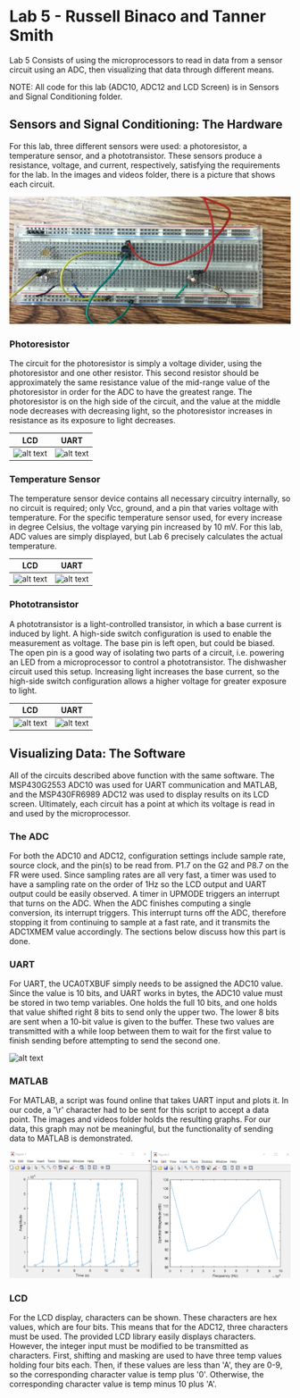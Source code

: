 # Lab 5 - Russell Binaco and Tanner Smith

Lab 5 Consists of using the microprocessors to read in data from a sensor circuit using an ADC, then visualizing that data through different means.

NOTE: All code for this lab (ADC10, ADC12 and LCD Screen) is in Sensors and Signal Conditioning folder.

## Sensors and Signal Conditioning: The Hardware
For this lab, three different sensors were used: a photoresistor, a temperature sensor, and a phototransistor. These sensors produce a resistance, voltage, and current, respectively, satisfying
the requirements for the lab. 
In the images and videos folder, there is a picture that shows each circuit. 

![alt text](https://github.com/RU09342/lab-5-sensing-the-world-around-you-tanner-and-russell/blob/master/Lab5%20images%20and%20videos/All%20three%20circuits.jpg)

### Photoresistor
The circuit for the photoresistor is simply a voltage divider, using the photoresistor and one other resistor. This second resistor should be approximately the same resistance value of the
mid-range value of the photoresistor in order for the ADC to have the greatest range. The photoresistor is on the high side of the circuit, and the value at the middle node decreases with
decreasing light, so the photoresistor increases in resistance as its exposure to light decreases. 

LCD            |  UART
:-------------------------:|:-------------------------:
![alt text](https://github.com/RU09342/lab-5-sensing-the-world-around-you-tanner-and-russell/blob/master/Lab5%20images%20and%20videos/LCD%20gifs/Photoresistor%20GIF.gif)  |  ![alt text](https://github.com/RU09342/lab-5-sensing-the-world-around-you-tanner-and-russell/blob/master/Lab5%20images%20and%20videos/UART%20gifs/Photoresistor%20GIF.gif)

### Temperature Sensor
The temperature sensor device contains all necessary circuitry internally, so no circuit is required; only Vcc, ground, and a pin that varies voltage with temperature. For the specific temperature sensor used, for every increase in degree Celsius, the voltage varying pin increased by 10 mV. For this lab, ADC 
values are simply displayed, but Lab 6 precisely calculates the actual temperature. 

LCD            |  UART
:-------------------------:|:-------------------------:
![alt text](https://github.com/RU09342/lab-5-sensing-the-world-around-you-tanner-and-russell/blob/master/Lab5%20images%20and%20videos/LCD%20gifs/Temperature%20Sensor%20GIF.gif)  |  ![alt text](https://github.com/RU09342/lab-5-sensing-the-world-around-you-tanner-and-russell/blob/master/Lab5%20images%20and%20videos/UART%20gifs/Temperature%20Sensor%20GIF.gif)

### Phototransistor
A phototransistor is a light-controlled transistor, in which a base current is induced by light. A high-side switch configuration is used to enable the measurement as voltage. 
The base pin is left open, but could be biased. The open pin is a good way of isolating two parts of a circuit, i.e. powering an LED from a microprocessor to control a phototransistor.
The dishwasher circuit used this setup. Increasing light increases the base current, so the high-side switch configuration allows a higher voltage for greater exposure to light. 

LCD            |  UART
:-------------------------:|:-------------------------:
![alt text](https://github.com/RU09342/lab-5-sensing-the-world-around-you-tanner-and-russell/blob/master/Lab5%20images%20and%20videos/LCD%20gifs/Phototransistor%20GIF.gif) |  ![alt text](https://github.com/RU09342/lab-5-sensing-the-world-around-you-tanner-and-russell/blob/master/Lab5%20images%20and%20videos/UART%20gifs/Phototransistor%20GIF.gif)

## Visualizing Data: The Software
All of the circuits described above function with the same software. The MSP430G2553 ADC10 was used for UART communication and MATLAB, and the MSP430FR6989 ADC12 was used to display
results on its LCD screen. Ultimately, each circuit has a point at which its voltage is read in and used by the microprocessor.

### The ADC
For both the ADC10 and ADC12, configuration settings include sample rate, source clock, and the pin(s) to be read from. P1.7 on the G2 and P8.7 on the FR were used. Since sampling rates are
all very fast, a timer was used to have a sampling rate on the order of 1Hz so the LCD output and UART output could be easily observed. A timer in UPMODE triggers an interrupt that turns on 
the ADC. When the ADC finishes computing a single conversion, its interrupt triggers. This interrupt turns off the ADC, therefore stopping it from continuing to sample at a fast rate, and
it transmits the ADC1XMEM value accordingly. The sections below discuss how this part is done.

### UART
For UART, the UCA0TXBUF simply needs to be assigned the ADC10 value. Since the value is 10 bits, and UART works in bytes, the ADC10 value must be stored in two temp variables. One holds the
full 10 bits, and one holds that value shifted right 8 bits to send only the upper two. The lower 8 bits are sent when a 10-bit value is given to the buffer. These two values are transmitted
with a while loop between them to wait for the first value to finish sending before attempting to send the second one.

![alt text](https://github.com/RU09342/lab-5-sensing-the-world-around-you-tanner-and-russell/blob/master/Lab5%20images%20and%20videos/ADC10%20UART%20GIF.gif)

### MATLAB
For MATLAB, a script was found online that takes UART input and plots it. In our code, a '\r' character had to be sent for this script to accept a data point. The images and videos folder
holds the resulting graphs. For our data, this graph may not be meaningful, but the functionality of sending data to MATLAB is demonstrated. 

![alt text](https://github.com/RU09342/lab-5-sensing-the-world-around-you-tanner-and-russell/blob/master/Lab5%20images%20and%20videos/matlab%20plot.PNG)

### LCD
For the LCD display, characters can be shown. These characters are hex values, which are four bits. This means that for the ADC12, three characters must be used. The provided LCD library easily
displays characters. However, the integer input must be modified to be transmitted as characters. First, shifting and masking are used to have three temp values holding four bits each. Then, if
these values are less than 'A', they are 0-9, so the corresponding character value is temp plus '0'. Otherwise, the corresponding character value is temp minus 10 plus 'A'. 